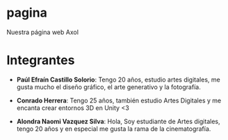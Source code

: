 # pagina
 Nuestra página web Axol

# Integrantes
- **Paúl Efraín Castillo Solorio**: Tengo 20 años, estudio artes digitales, me gusta mucho el diseño gráfico, el arte generativo y la fotografía.

- **Conrado Herrera**: Tengo 25 años, también estudio Artes Digitales y me encanta crear entornos 3D en Unity <3


- **Alondra Naomi Vazquez Silva**: Hola, Soy estudiante de Artes digitales, tengo 20 años y en especial me gusta la rama de la cinematografía.